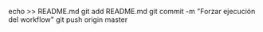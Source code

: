 echo >> README.md
git add README.md
git commit -m "Forzar ejecución del workflow"
git push origin master
